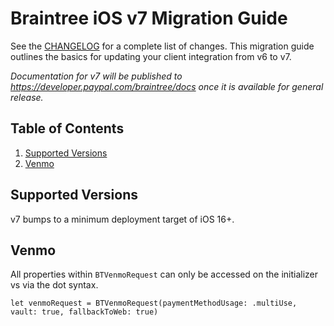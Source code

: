 # Braintree iOS v7 Migration Guide

See the [CHANGELOG](/CHANGELOG.md) for a complete list of changes. This migration guide outlines the basics for updating your client integration from v6 to v7.

_Documentation for v7 will be published to https://developer.paypal.com/braintree/docs once it is available for general release._

## Table of Contents

1. [Supported Versions](#supported-versions)
1. [Venmo](#venmo)

## Supported Versions

v7 bumps to a minimum deployment target of iOS 16+.

## Venmo
All properties within `BTVenmoRequest` can only be accessed on the initializer vs via the dot syntax.

```
let venmoRequest = BTVenmoRequest(paymentMethodUsage: .multiUse, vault: true, fallbackToWeb: true)
```
